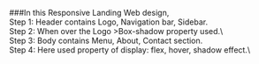 ###In this Responsive Landing Web design,\
Step 1: Header contains Logo, Navigation bar, Sidebar.\
Step 2: When over the Logo >Box-shadow property used.\   
Step 3: Body contains Menu, About, Contact section.\
Step 4: Here used property of display: flex, hover, shadow effect.\
